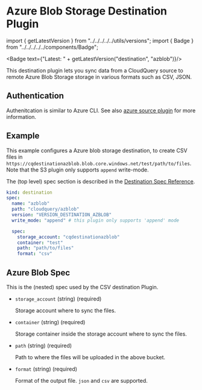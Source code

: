 # Azure Blob Storage Destination Plugin

import { getLatestVersion } from "../../../../../utils/versions";
import { Badge } from "../../../../../components/Badge";

<Badge text={"Latest: " + getLatestVersion("destination", "azblob")}/>

This destination plugin lets you sync data from a CloudQuery source to remote Azure Blob Storage storage in various formats such as CSV, JSON.


## Authentication

Authenitcation is similar to Azure CLI. See also [azure source plugin](../../sources/azure/overview#authentication) for more information.

## Example

This example configures a Azure blob storage destination, to create CSV files in `https://cqdestinationazblob.blob.core.windows.net/test/path/to/files`. Note that the S3 plugin only supports `append` write-mode.

The (top level) spec section is described in the [Destination Spec Reference](/docs/reference/destination-spec).

```yaml
kind: destination
spec:
  name: "azblob"
  path: "cloudquery/azblob"
  version: "VERSION_DESTINATION_AZBLOB"
  write_mode: "append" # this plugin only supports 'append' mode

  spec:
    storage_account: "cqdestinationazblob"
    container: "test"
    path: "path/to/files"
    format: "csv"
```

## Azure Blob Spec

This is the (nested) spec used by the CSV destination Plugin.

- `storage_account` (string) (required)

  Storage account where to sync the files.

- `container` (string) (required)

  Storage container inside the storage account where to sync the files.

- `path` (string) (required)

  Path to where the files will be uploaded in the above bucket.

- `format` (string) (required)

  Format of the output file. `json` and `csv` are supported.
